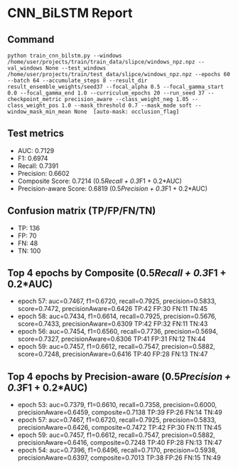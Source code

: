 # CNN_BiLSTM Report

## Command
```
python train_cnn_bilstm.py --windows /home/user/projects/train/train_data/slipce/windows_npz.npz --val_windows None --test_windows /home/user/projects/train/test_data/slipce/windows_npz.npz --epochs 60 --batch 64 --accumulate_steps 8 --result_dir result_ensemble_weights/seed37 --focal_alpha 0.5 --focal_gamma_start 0.0 --focal_gamma_end 1.0 --curriculum_epochs 20 --run_seed 37 --checkpoint_metric precision_aware --class_weight_neg 1.05 --class_weight_pos 1.0 --mask_threshold 0.7 --mask_mode soft --window_mask_min_mean None  [auto-mask: occlusion_flag]
```

## Test metrics
- AUC: 0.7129
- F1: 0.6974
- Recall: 0.7391
- Precision: 0.6602
- Composite Score: 0.7214 (0.5*Recall + 0.3*F1 + 0.2*AUC)
- Precision-aware Score: 0.6819 (0.5*Precision + 0.3*F1 + 0.2*AUC)
## Confusion matrix (TP/FP/FN/TN)
- TP: 136
- FP: 70
- FN: 48
- TN: 100

## Top 4 epochs by Composite (0.5*Recall + 0.3*F1 + 0.2*AUC)
- epoch 57: auc=0.7467, f1=0.6720, recall=0.7925, precision=0.5833, score=0.7472, precisionAware=0.6426  TP:42 FP:30 FN:11 TN:45
- epoch 58: auc=0.7434, f1=0.6614, recall=0.7925, precision=0.5676, score=0.7433, precisionAware=0.6309  TP:42 FP:32 FN:11 TN:43
- epoch 56: auc=0.7454, f1=0.6560, recall=0.7736, precision=0.5694, score=0.7327, precisionAware=0.6306  TP:41 FP:31 FN:12 TN:44
- epoch 59: auc=0.7457, f1=0.6612, recall=0.7547, precision=0.5882, score=0.7248, precisionAware=0.6416  TP:40 FP:28 FN:13 TN:47

## Top 4 epochs by Precision-aware (0.5*Precision + 0.3*F1 + 0.2*AUC)
- epoch 53: auc=0.7379, f1=0.6610, recall=0.7358, precision=0.6000, precisionAware=0.6459, composite=0.7138  TP:39 FP:26 FN:14 TN:49
- epoch 57: auc=0.7467, f1=0.6720, recall=0.7925, precision=0.5833, precisionAware=0.6426, composite=0.7472  TP:42 FP:30 FN:11 TN:45
- epoch 59: auc=0.7457, f1=0.6612, recall=0.7547, precision=0.5882, precisionAware=0.6416, composite=0.7248  TP:40 FP:28 FN:13 TN:47
- epoch 54: auc=0.7396, f1=0.6496, recall=0.7170, precision=0.5938, precisionAware=0.6397, composite=0.7013  TP:38 FP:26 FN:15 TN:49
